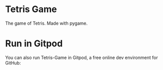 # Tetris Game
The game of Tetris. Made with pygame.

# Run in Gitpod

You can also run Tetris-Game in Gitpod, a free online dev environment for GitHub:

